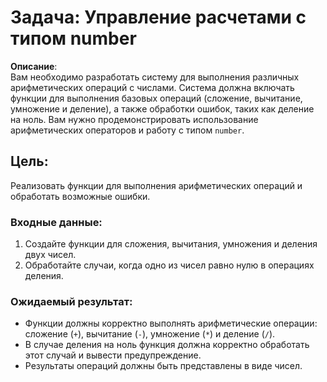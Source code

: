 # Задача: Управление расчетами с типом number

**Описание**:  
Вам необходимо разработать систему для выполнения различных арифметических операций с числами. Система должна включать функции для выполнения базовых операций (сложение, вычитание, умножение и деление), а также обработки ошибок, таких как деление на ноль. Вам нужно продемонстрировать использование арифметических операторов и работу с типом `number`.

## Цель:  
Реализовать функции для выполнения арифметических операций и обработать возможные ошибки.

### Входные данные:
1. Создайте функции для сложения, вычитания, умножения и деления двух чисел.
2. Обработайте случаи, когда одно из чисел равно нулю в операциях деления.

### Ожидаемый результат:

- Функции должны корректно выполнять арифметические операции: сложение (`+`), вычитание (`-`), умножение (`*`) и деление (`/`).
- В случае деления на ноль функция должна корректно обработать этот случай и вывести предупреждение.
- Результаты операций должны быть представлены в виде чисел.

